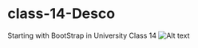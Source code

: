 # class-14-Desco
Starting with BootStrap in University Class 14
![Alt text](aula14-Desco-index.jpg)
